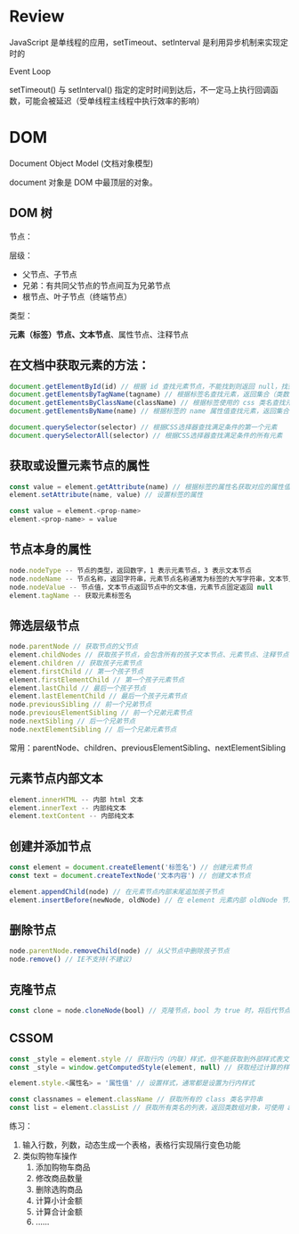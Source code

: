 # Review

JavaScript 是单线程的应用，setTimeout、setInterval 是利用异步机制来实现定时的

Event Loop

setTimeout() 与 setInterval() 指定的定时时间到达后，不一定马上执行回调函数，可能会被延迟（受单线程主线程中执行效率的影响）

# DOM

Document Object Model (文档对象模型)

document 对象是 DOM 中最顶层的对象。

## DOM 树

节点：

层级：

- 父节点、子节点
- 兄弟：有共同父节点的节点间互为兄弟节点
- 根节点、叶子节点（终端节点）

类型：

**元素（标签）节点、文本节点**、属性节点、注释节点

## 在文档中获取元素的方法：

```js
document.getElementById(id) // 根据 id 查找元素节点，不能找到则返回 null，找到则返回对应的 DOM 元素对象
document.getElementsByTagName(tagname) // 根据标签名查找元素，返回集合（类数组对象），集合中包含了查找到的元素节点
document.getElementsByClassName(className) // 根据标签使用的 css 类名查找元素，返回集合（类数组对象），集合中包含了查找到的元素节点
document.getElementsByName(name) // 根据标签的 name 属性值查找元素，返回集合（类数组对象），集合中包含了查找到的元素节点

document.querySelector(selector) // 根据CSS选择器查找满足条件的第一个元素
document.querySelectorAll(selector) // 根据CSS选择器查找满足条件的所有元素
```

## 获取或设置元素节点的属性

```js
const value = element.getAttribute(name) // 根据标签的属性名获取对应的属性值
element.setAttribute(name, value) // 设置标签的属性

const value = element.<prop-name>
element.<prop-name> = value
```

## 节点本身的属性

```js
node.nodeType -- 节点的类型，返回数字，1 表示元素节点，3 表示文本节点
node.nodeName -- 节点名称，返回字符串，元素节点名称通常为标签的大写字符串，文本节点名称通常为：#text
node.nodeValue -- 节点值，文本节点返回节点中的文本值，元素节点固定返回 null
element.tagName -- 获取元素标签名
```

## 筛选层级节点

```js
node.parentNode // 获取节点的父节点
element.childNodes // 获取孩子节点，会包含所有的孩子文本节点、元素节点、注释节点等
element.children // 获取孩子元素节点
element.firstChild // 第一个孩子节点
element.firstElementChild // 第一个孩子元素节点
element.lastChild // 最后一个孩子节点
element.lastElementChild // 最后一个孩子元素节点
node.previousSibling // 前一个兄弟节点
node.previousElementSibling // 前一个兄弟元素节点
node.nextSibling // 后一个兄弟节点
node.nextElementSibling // 后一个兄弟元素节点
```

常用：parentNode、children、previousElementSibling、nextElementSibling

## 元素节点内部文本

```js
element.innerHTML -- 内部 html 文本
element.innerText -- 内部纯文本
element.textContent -- 内部纯文本
```

## 创建并添加节点

```js
const element = document.createElement('标签名') // 创建元素节点
const text = document.createTextNode('文本内容') // 创建文本节点

element.appendChild(node) // 在元素节点内部末尾追加孩子节点
element.insertBefore(newNode, oldNode) // 在 element 元素内部 oldNode 节点前插入 newNode 节点
```

## 删除节点

```js
node.parentNode.removeChild(node) // 从父节点中删除孩子节点
node.remove() // IE不支持(不建议)
```

## 克隆节点

```js
const clone = node.cloneNode(bool) // 克隆节点，bool 为 true 时，将后代节点也一并克隆
```

## CSSOM

```js
const _style = element.style // 获取行内（内联）样式，但不能获取到外部样式表文件中的样式
const _style = window.getComputedStyle(element, null) // 获取经过计算的样式（节点上最终起作用的样式），返回 CSSStyleDeclaration 类型的对象

element.style.<属性名> = '属性值' // 设置样式，通常都是设置为行内样式

const classnames = element.className // 获取所有的 class 类名字符串
const list = element.classList // 获取所有类名的列表，返回类数组对象，可使用 add()、remove() 等方法添加、删除类名
```

练习：

1. 输入行数，列数，动态生成一个表格，表格行实现隔行变色功能
2. 类似购物车操作
   1. 添加购物车商品
   2. 修改商品数量
   3. 删除选购商品
   4. 计算小计金额
   5. 计算合计金额
   6. ......